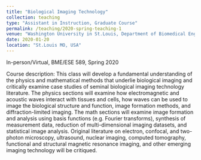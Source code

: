```yaml
---
title: "Biological Imaging Technology"
collection: teaching
type: "Assistant in Instruction, Graduate Course"
permalink: /teaching/2020-spring-teaching-1
venue: "Washington University in St.Louis, Department of Biomedical Engineering/ Department of Electrical and Systems Engineering"
date: 2020-01-20
location: "St.Louis MO, USA"
---
```

In-person/Virtual, BME/ESE 589, Spring 2020

Course description: This class will develop a fundamental understanding of the physics and mathematical methods that underlie biological imaging and critically examine case studies of seminal biological imaging technology literature. The physics sections will examine how electromagnetic and acoustic waves interact with tissues and cells, how waves can be used to image the biological structure and function, image formation methods, and diffraction-limited imaging. The math sections will examine image formation and analysis using basis functions (e.g. Fourier transforms), synthesis of measurement data, reduction of multi-dimensional imaging datasets, and statistical image analysis. Original literature on electron, confocal, and two-photon microscopy, ultrasound, nuclear imaging, computed tomography, functional and structural magnetic resonance imaging, and other emerging imaging technology will be critiqued.
